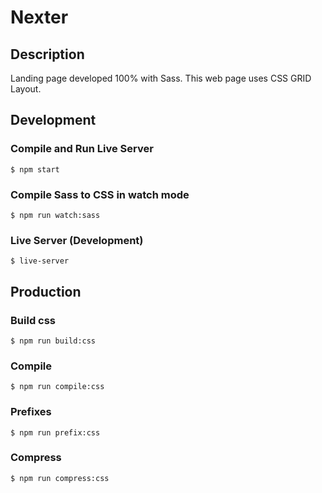 # Nexter

## Description
Landing page developed 100% with Sass. This web page uses CSS GRID Layout.



## Development


### Compile and Run Live Server
```shell
$ npm start
```

### Compile Sass to CSS in watch mode
```shell
$ npm run watch:sass
```

### Live Server (Development)

```shell
$ live-server
```


## Production

### Build css

```shell
$ npm run build:css
```

### Compile

```shell
$ npm run compile:css
```

### Prefixes
```shell
$ npm run prefix:css
```

### Compress
```shell
$ npm run compress:css
```


